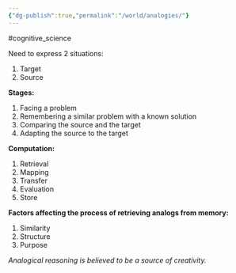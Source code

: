 ```yaml
---
{"dg-publish":true,"permalink":"/world/analogies/"}
---
```


#cognitive_science 

Need to express 2 situations:
1. Target
2. Source

**Stages:**
1. Facing a problem
2. Remembering a similar problem with a known solution
3. Comparing the source and the target
4. Adapting the source to the target

**Computation:**
1. Retrieval
2. Mapping
3. Transfer
4. Evaluation
5. Store

**Factors affecting the process of retrieving analogs from memory:**
1. Similarity
2. Structure
3. Purpose

*Analogical reasoning is believed to be a source of creativity.*


